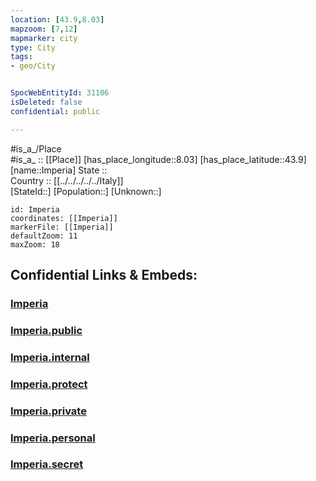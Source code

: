 ```yaml
---
location: [43.9,8.03] 
mapzoom: [7,12] 
mapmarker: city 
type: City
tags:
- geo/City


SpocWebEntityId: 31106
isDeleted: false
confidential: public

---
```

#is_a_/Place  
#is_a_ :: [[Place]] 
[has_place_longitude::8.03] 
[has_place_latitude::43.9] 
[name::Imperia] 
State ::  
Country :: [[../../../../../Italy]]  
[StateId::] 
[Population::] 
[Unknown::] 


```leaflet
id: Imperia
coordinates: [[Imperia]] 
markerFile: [[Imperia]] 
defaultZoom: 11 
maxZoom: 18
```


## Confidential Links & Embeds: 

### [Imperia](/_Standards/Earth/Continent/Europe/Europe~South/Italy/regions~Italy/Liguria/Imperia.Province/City/Imperia.md) 

### [Imperia.public](/_public/Earth/Continent/Europe/Europe~South/Italy/regions~Italy/Liguria/Imperia.Province/City/Imperia.public.md) 

### [Imperia.internal](/_internal/Earth/Continent/Europe/Europe~South/Italy/regions~Italy/Liguria/Imperia.Province/City/Imperia.internal.md) 

### [Imperia.protect](/_protect/Earth/Continent/Europe/Europe~South/Italy/regions~Italy/Liguria/Imperia.Province/City/Imperia.protect.md) 

### [Imperia.private](/_private/Earth/Continent/Europe/Europe~South/Italy/regions~Italy/Liguria/Imperia.Province/City/Imperia.private.md) 

### [Imperia.personal](/_personal/Earth/Continent/Europe/Europe~South/Italy/regions~Italy/Liguria/Imperia.Province/City/Imperia.personal.md) 

### [Imperia.secret](/_secret/Earth/Continent/Europe/Europe~South/Italy/regions~Italy/Liguria/Imperia.Province/City/Imperia.secret.md)


